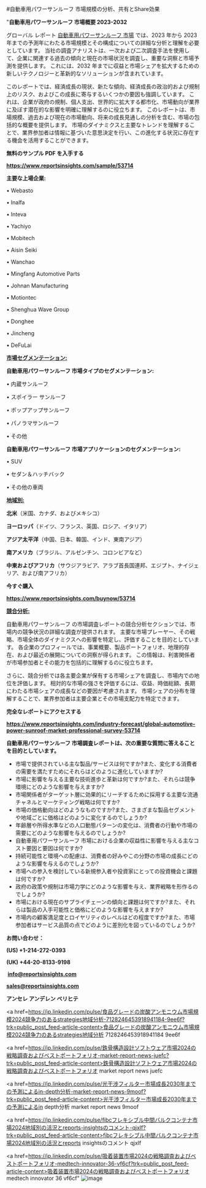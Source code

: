 #自動車用パワーサンルーフ 市場規模の分析、共有とShare効果

"<strong>自動車用パワーサンルーフ 市場概要 2023-2032</strong>

グローバル レポート <a href=https://www.reportsinsights.com/sample/53714>自動車用パワーサンルーフ 市場</a> では、2023 年から 2023 年までの予測年にわたる市場規模とその構成についての詳細な分析と理解を必要としています。 当社の調査アナリストは、一次および二次調査手法を使用して、企業に関連する過去の傾向と現在の市場状況を調査し、重要な洞察と市場予測を提供します。 これには、2032 年までに収益と市場シェアを拡大​​するための新しいテクノロジーと革新的なソリューションが含まれています。

このレポートでは、経済成長の現状、新たな傾向、経済成長の政治的および規制上のリスク、およびこの成長に寄与するいくつかの要因も強調しています。 これは、企業が政府の規制、個人支出、世界的に拡大する都市化、市場動向が業界に及ぼす潜在的な影響を明確に理解するのに役立ちます。 このレポートは、市場規模、過去および現在の市場動向、将来の成長見通しの分析を含む、市場の包括的な概要を提供します。 市場のダイナミクスと主要なトレンドを理解することで、業界参加者は情報に基づいた意思決定を行い、この進化する状況に存在する機会を活用することができます。

<strong><b>無料のサンプル PDF を入手する</b></strong>

<a href=https://www.reportsinsights.com/sample/53714><strong><u>https://www.reportsinsights.com/sample/53714</u></strong></a>

<strong>主要な上場企業:</strong>

• Webasto

• Inalfa

• Inteva

• Yachiyo

• Mobitech

• Aisin Seiki

• Wanchao

• Mingfang Automotive Parts

• Johnan Manufacturing

• Motiontec

• Shenghua Wave Group

• Donghee

• Jincheng

• DeFuLai

<strong><u>市場セグメンテーション</u></strong><strong><u>:</u></strong>

<strong>自動車用パワーサンルーフ 市場タイプのセグメンテーション:</strong>

• 内蔵サンルーフ

• スポイラー サンルーフ

• ポップアップサンルーフ

• パノラマサンルーフ

• その他

<strong>自動車用パワーサンルーフ 市場アプリケーションのセグメンテーション:</strong>

• SUV

• セダン＆ハッチバック

• その他の車両

<strong><u>地域別</u></strong><strong><u>:</u></strong>

<strong>北米</strong>（米国、カナダ、およびメキシコ）

<strong>ヨーロッパ</strong>（ドイツ、フランス、英国、ロシア、イタリア）

<strong>アジア太平洋</strong>（中国、日本、韓国、インド、東南アジア）

<strong>南アメリカ</strong>（ブラジル、アルゼンチン、コロンビアなど）

<strong>中東およびアフリカ</strong>（サウジアラビア、アラブ首長国連邦、エジプト、ナイジェリア、および南アフリカ）

<strong>今すぐ購入</strong>

<a href=https://www.reportsinsights.com/buynow/53714><strong><u>https://www.reportsinsights.com/buynow/53714</u></strong></a>

<strong><u>競合分析:</u></strong>

自動車用パワーサンルーフ の市場調査レポートの競合分析セクションでは、市場内の競争状況の詳細な調査が提供されます。 主要な市場プレーヤー、その戦略、市場全体のダイナミクスへの影響を特定し、評価することを目的としています。 各企業のプロフィールでは、事業概要、製品ポートフォリオ、地理的存在、および最近の展開についての洞察が得られます。 この情報は、利害関係者が市場参加者とその能力を包括的に理解するのに役立ちます。

さらに、競合分析では各主要企業が保有する市場シェアを調査し、市場内での地位を評価します。 相対的な市場の強さを評価するには、収益、時価総額、長期にわたる市場シェアの成長などの要因が考慮されます。 市場シェアの分布を理解することで、業界参加者は主要企業とその市場支配力を特定できます。

<strong>完全なレポートにアクセスする</strong>

<a href=https://www.reportsinsights.com/industry-forecast/global-automotive-power-sunroof-market-professional-survey-53714><strong><u><b>https://www.reportsinsights.com/industry-forecast/global-automotive-power-sunroof-market-professional-survey-53714</b></u></strong></a>

<strong><b>自動車用パワーサンルーフ 市場調査レポートは、次の重要な質問に答えることを目的としています。</b></strong>
<ul>
  <li>市場で提供されている主な製品/サービスは何ですか?また、変化する消費者の需要を満たすためにそれらはどのように進化していますか?</li>
  <li>市場に影響を与える主要な技術進歩と革新は何ですか?また、それらは競争環境にどのような影響を与えますか?</li>
  <li>市場関係者がターゲット層に効果的にリーチするために採用する主要な流通チャネルとマーケティング戦略は何ですか?</li>
  <li>市場の価格動向はどのようなものですか?また、さまざまな製品セグメントや地域ごとに価格はどのように変化するのでしょうか?</li>
  <li>年齢層や所得水準などの人口動態パターンの変化は、消費者の行動や市場の需要にどのような影響を与えるのでしょうか?</li>
  <li>自動車用パワーサンルーフ 市場における企業の収益性に影響を与える主なコスト要因と要因は何ですか?</li>
  <li>持続可能性と環境への配慮は、消費者の好みやこの分野の市場の成長にどのような影響を与えるのでしょうか?</li>
  <li>市場への参入を検討している新規参入者や投資家にとっての投資機会と課題は何ですか?</li>
  <li>政府の政策や規制は市場力学にどのような影響を与え、業界戦略を形作るのでしょうか?</li>
  <li>市場における現在のサプライチェーンの傾向と課題は何ですか?また、それらは製品の入手可能性と価格にどのような影響を与えますか?</li>
  <li>市場内の顧客満足度とロイヤリティのレベルはどの程度ですか?また、市場参加者はサービス品質の点でどのように差別化を図っているのでしょうか?</li>
</ul>
<strong>お問い合わせ：</strong>

<strong>(US) +1-214-272-0393</strong>

<strong>(UK) +44-20-8133-9198</strong>

<strong> </strong><a href=info@reportsinsights.com><strong><u>info@reportsinsights.com</u></strong></a>

<a href=sales@reportsinsights.com><strong><u>sales@reportsinsights.com</u></strong></a>

<strong>アンセレ アンデレン ベリヒテ</strong>

<a href=https://jp.linkedin.com/pulse/食品グレードの炭酸アンモニウム市場規模2024競争力のあるstrategies地域分析-7128246453918941184-9ee6f?trk=public_post_feed-article-content>食品グレードの炭酸アンモニウム市場規模2024競争力のあるstrategies地域分析 7128246453918941184 9ee6f</a>

<a href=https://jp.linkedin.com/pulse/鉄骨構造設計ソフトウェア市場2024の戦略調査およびベストポートフォリオ-market-report-news-juefc?trk=public_post_feed-article-content>鉄骨構造設計ソフトウェア市場2024の戦略調査およびベストポートフォリオ market report news juefc</a>

<a href=https://jp.linkedin.com/pulse/光干渉フィルター市場成長2030年までの予測によるin-depth分析-market-report-news-9moof?trk=public_post_feed-article-content>光干渉フィルター市場成長2030年までの予測によるin depth分析 market report news 9moof</a>

<a href=https://jp.linkedin.com/pulse/fibcフレキシブル中間バルクコンテナ市場2024地域別の活況とreports-insightsのコメント-qjxlf?trk=public_post_feed-article-content>fibcフレキシブル中間バルクコンテナ市場2024地域別の活況とreports insightsのコメント qjxlf</a>

<a href=https://jp.linkedin.com/pulse/吸着装置市場2024の戦略調査およびベストポートフォリオ-medtech-innovator-36-vf6cf?trk=public_post_feed-article-content>吸着装置市場2024の戦略調査およびベストポートフォリオ medtech innovator 36 vf6cf</a>"
![image](https://github.com/aanak123/RIMarketer1/assets/158471119/391a12fd-a461-4c7b-9586-b57144e70e59)
